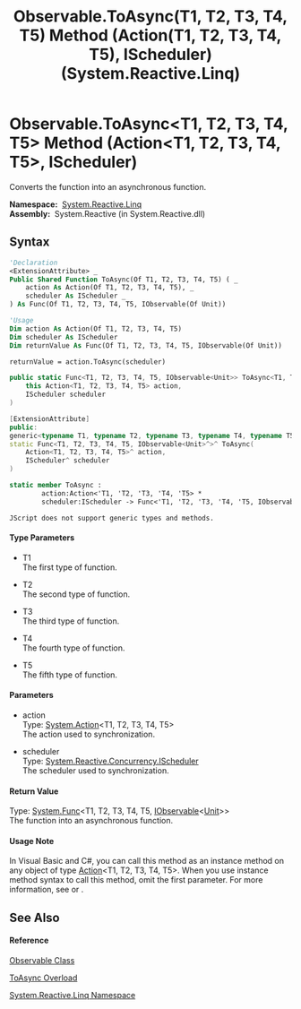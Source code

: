 ﻿---
title: Observable.ToAsync(T1, T2, T3, T4, T5) Method (Action(T1, T2, T3, T4, T5), IScheduler) (System.Reactive.Linq)
TOCTitle: ToAsync(T1, T2, T3, T4, T5) Method (Action(T1, T2, T3, T4, T5), IScheduler)
ms:assetid: M:System.Reactive.Linq.Observable.ToAsync``5(System.Action{``0,``1,``2,``3,``4},System.Reactive.Concurrency.IScheduler)
ms:mtpsurl: https://msdn.microsoft.com/en-us/library/Hh212149(v=VS.103)
ms:contentKeyID: 36069847
ms.date: 06/28/2011
mtps_version: v=VS.103
dev_langs:
- vb
- csharp
- c++
- fsharp
- jscript
---

# Observable.ToAsync\<T1, T2, T3, T4, T5\> Method (Action\<T1, T2, T3, T4, T5\>, IScheduler)

Converts the function into an asynchronous function.

**Namespace:**  [System.Reactive.Linq](hh211929\(v=vs.103\).md)  
**Assembly:**  System.Reactive (in System.Reactive.dll)

## Syntax

``` vb
'Declaration
<ExtensionAttribute> _
Public Shared Function ToAsync(Of T1, T2, T3, T4, T5) ( _
    action As Action(Of T1, T2, T3, T4, T5), _
    scheduler As IScheduler _
) As Func(Of T1, T2, T3, T4, T5, IObservable(Of Unit))
```

``` vb
'Usage
Dim action As Action(Of T1, T2, T3, T4, T5)
Dim scheduler As IScheduler
Dim returnValue As Func(Of T1, T2, T3, T4, T5, IObservable(Of Unit))

returnValue = action.ToAsync(scheduler)
```

``` csharp
public static Func<T1, T2, T3, T4, T5, IObservable<Unit>> ToAsync<T1, T2, T3, T4, T5>(
    this Action<T1, T2, T3, T4, T5> action,
    IScheduler scheduler
)
```

``` c++
[ExtensionAttribute]
public:
generic<typename T1, typename T2, typename T3, typename T4, typename T5>
static Func<T1, T2, T3, T4, T5, IObservable<Unit>^>^ ToAsync(
    Action<T1, T2, T3, T4, T5>^ action, 
    IScheduler^ scheduler
)
```

``` fsharp
static member ToAsync : 
        action:Action<'T1, 'T2, 'T3, 'T4, 'T5> * 
        scheduler:IScheduler -> Func<'T1, 'T2, 'T3, 'T4, 'T5, IObservable<Unit>> 
```

``` jscript
JScript does not support generic types and methods.
```

#### Type Parameters

  - T1  
    The first type of function.

<!-- end list -->

  - T2  
    The second type of function.

<!-- end list -->

  - T3  
    The third type of function.

<!-- end list -->

  - T4  
    The fourth type of function.

<!-- end list -->

  - T5  
    The fifth type of function.

#### Parameters

  - action  
    Type: [System.Action](https://msdn.microsoft.com/en-us/library/Dd289012)\<T1, T2, T3, T4, T5\>  
    The action used to synchronization.  

<!-- end list -->

  - scheduler  
    Type: [System.Reactive.Concurrency.IScheduler](hh229149\(v=vs.103\).md)  
    The scheduler used to synchronization.  

#### Return Value

Type: [System.Func](https://msdn.microsoft.com/en-us/library/Dd268303)\<T1, T2, T3, T4, T5, [IObservable](https://msdn.microsoft.com/en-us/library/Dd990377)\<[Unit](hh211727\(v=vs.103\).md)\>\>  
The function into an asynchronous function.  

#### Usage Note

In Visual Basic and C\#, you can call this method as an instance method on any object of type [Action](https://msdn.microsoft.com/en-us/library/Dd289012)\<T1, T2, T3, T4, T5\>. When you use instance method syntax to call this method, omit the first parameter. For more information, see [](https://msdn.microsoft.com/en-us/library/Bb384936) or [](https://msdn.microsoft.com/en-us/library/Bb383977).

## See Also

#### Reference

[Observable Class](hh244252\(v=vs.103\).md)

[ToAsync Overload](hh211953\(v=vs.103\).md)

[System.Reactive.Linq Namespace](hh211929\(v=vs.103\).md)

